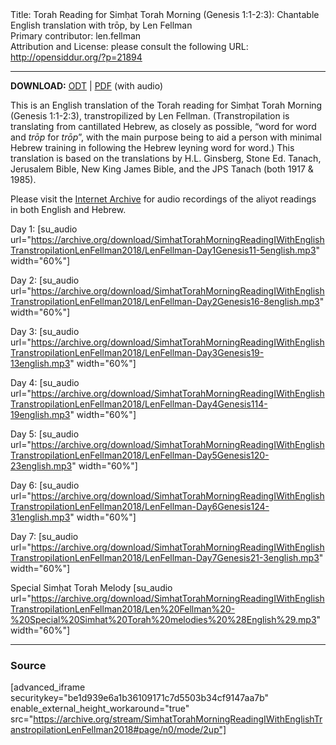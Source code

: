 <html>
<head></head>
<body>
Title: Torah Reading for Simḥat Torah Morning (Genesis 1:1-2:3): Chantable English translation with trōp, by Len Fellman<br />
Primary contributor: len.fellman<br />
Attribution and License: please consult the following URL: <a href="http://opensiddur.org/?p=21894">http://opensiddur.org/?p=21894</a>
<p />
<hr />

<style type="text/css" media="all">.printfriendly {display: none!important;}</style>

<strong>DOWNLOAD:</strong> <a href="https://archive.org/download/SimhatTorahMorningReadingIWithEnglishTranstropilationLenFellman2018/Shemini%20Atseret%20Simhat%20Torah%20Morning%20Reading%20in%20English%20transtropilation%20%28Len%20Fellman%202018%29.odt">ODT</a> | <a href="https://archive.org/download/SimhatTorahMorningReadingIWithEnglishTranstropilationLenFellman2018/Shemini%20Atseret%20Simhat%20Torah%20Morning%20Reading%20in%20English%20transtropilation%20with%20audio%20%28Len%20Fellman%202018%29.pdf">PDF</a> (with audio)

This is an English translation of the Torah reading for Simḥat Torah Morning (Genesis 1:1-2:3), transtropilized by Len Fellman. (Transtropilation is translating from cantillated Hebrew, as closely as possible, “word for word and <em>trōp</em> for <em>trōp</em>”, with the main purpose being to aid a person with minimal Hebrew training in following the Hebrew leyning word for word.) This translation is based on the translations by H.L. Ginsberg, Stone Ed. Tanach, Jerusalem Bible, New King James Bible, and the JPS Tanach (both 1917 & 1985).

Please visit the <a href="https://archive.org/details/SimhatTorahMorningReadingIWithEnglishTranstropilationLenFellman2018">Internet Archive</a> for audio recordings of the aliyot readings in both English and Hebrew.


Day 1: [su_audio url="https://archive.org/download/SimhatTorahMorningReadingIWithEnglishTranstropilationLenFellman2018/LenFellman-Day1Genesis11-5english.mp3" width="60%"]

Day 2: [su_audio url="https://archive.org/download/SimhatTorahMorningReadingIWithEnglishTranstropilationLenFellman2018/LenFellman-Day2Genesis16-8english.mp3" width="60%"]

Day 3: [su_audio url="https://archive.org/download/SimhatTorahMorningReadingIWithEnglishTranstropilationLenFellman2018/LenFellman-Day3Genesis19-13english.mp3" width="60%"]

Day 4: [su_audio url="https://archive.org/download/SimhatTorahMorningReadingIWithEnglishTranstropilationLenFellman2018/LenFellman-Day4Genesis114-19english.mp3" width="60%"]

Day 5: [su_audio url="https://archive.org/download/SimhatTorahMorningReadingIWithEnglishTranstropilationLenFellman2018/LenFellman-Day5Genesis120-23english.mp3" width="60%"]

Day 6: [su_audio url="https://archive.org/download/SimhatTorahMorningReadingIWithEnglishTranstropilationLenFellman2018/LenFellman-Day6Genesis124-31english.mp3" width="60%"]

Day 7: [su_audio url="https://archive.org/download/SimhatTorahMorningReadingIWithEnglishTranstropilationLenFellman2018/LenFellman-Day7Genesis21-3english.mp3" width="60%"]

Special Simḥat Torah Melody [su_audio url="https://archive.org/download/SimhatTorahMorningReadingIWithEnglishTranstropilationLenFellman2018/Len%20Fellman%20-%20Special%20Simhat%20Torah%20melodies%20%28English%29.mp3" width="60%"]


<hr />


<h3>Source</h3>

[advanced_iframe securitykey="be1d939e6a1b36109171c7d5503b34cf9147aa7b" enable_external_height_workaround="true" src="https://archive.org/stream/SimhatTorahMorningReadingIWithEnglishTranstropilationLenFellman2018#page/n0/mode/2up"]
</body>
</html>